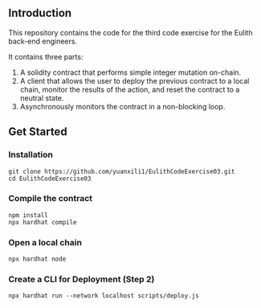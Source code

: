 ## Introduction
This repository contains the code for the third code exercise for the Eulith back-end engineers. 

It contains three parts:
1. A solidity contract that performs simple integer mutation on-chain.
2. A client that allows the user to deploy the previous contract to a local chain, monitor the results of the action, and reset the contract to a neutral state.
3. Asynchronously monitors the contract in a non-blocking loop.

## Get Started
### Installation

```
git clone https://github.com/yuanxili1/EulithCodeExercise03.git
cd EulithCodeExercise03
```

### Compile the contract

```shell
npm install
npx hardhat compile
```

### Open a local chain
```
npx hardhat node
```

### Create a CLI for Deployment  (Step 2)
```
npx hardhat run --network localhost scripts/deploy.js
```
